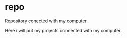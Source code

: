 # repo
Repository conected with my computer.

Here i will put my projects connected with my computer. 
